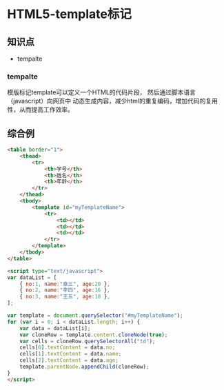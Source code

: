 HTML5-template标记
=================

## 知识点

* tempalte

### tempalte

模版标记template可以定义一个HTML的代码片段， 然后通过脚本语言（javascript）向网页中
动态生成内容，减少html的重复编码，增加代码的复用性，从而提高工作效率。

## 综合例

~~~html
<table border="1">
    <thead>
        <tr>
            <th>学号</th>
            <th>姓名</th>
            <th>年龄</th>
        </tr>
    </thead>
    <tbody>
        <template id="myTemplateName">
            <tr>
                <td></td>
                <td></td>
                <td></td>
            </tr>
        </template>
    </tbody>
</table>

<script type="text/javascript">
var dataList = [
    { no:1, name:"章三", age:20 },
    { no:2, name:"李四", age:16 },
    { no:3, name:"王五", age:18 },
];

var template = document.querySelector("#myTemplateName");
for (var i = 0; i < dataList.length; i++) {
    var data = dataList[i];
    var cloneRow = template.content.cloneNode(true);
    var cells = cloneRow.querySelectorAll("td");
    cells[0].textContent = data.no;
    cells[1].textContent = data.name;
    cells[2].textContent = data.age;
    template.parentNode.appendChild(cloneRow);
}
</script>
~~~